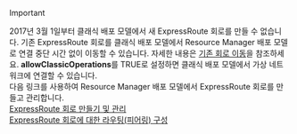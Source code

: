 > [!IMPORTANT] 
> 2017년 3월 1일부터 클래식 배포 모델에서 새 ExpressRoute 회로를 만들 수 없습니다. 기존 ExpressRoute 회로를 클래식 배포 모델에서 Resource Manager 배포 모델로 연결 중단 시간 없이 이동할 수 있습니다. 자세한 내용은 [기존 회로 이동](../articles/expressroute/expressroute-move.md)을 참조하세요. **allowClassicOperations**를 TRUE로 설정하면 클래식 배포 모델에서 가상 네트워크에 연결할 수 있습니다.<br>다음 링크를 사용하여 Resource Manager 배포 모델에서 ExpressRoute 회로를 만들고 관리합니다.<br>[ExpressRoute 회로 만들기 및 관리](../articles/expressroute/expressroute-howto-circuit-portal-resource-manager.md)<br>[ExpressRoute 회로에 대한 라우팅(피어링) 구성](../articles/expressroute/expressroute-howto-routing-portal-resource-manager.md)<br>
>     
>